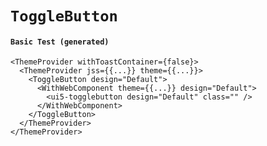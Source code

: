# `ToggleButton`

#### `Basic Test (generated)`

```
<ThemeProvider withToastContainer={false}>
  <ThemeProvider jss={{...}} theme={{...}}>
    <ToggleButton design="Default">
      <WithWebComponent theme={{...}} design="Default">
        <ui5-togglebutton design="Default" class="" />
      </WithWebComponent>
    </ToggleButton>
  </ThemeProvider>
</ThemeProvider>
```

